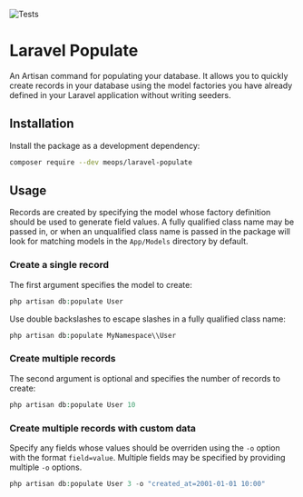 ![Tests](https://github.com/meops/laravel-populate/actions/workflows/test.yml/badge.svg)
# Laravel Populate
An Artisan command for populating your database. It allows you to quickly create records in your database using the model factories you have already defined in your Laravel application without writing seeders.
## Installation
Install the package as a development dependency:    
```bash
composer require --dev meops/laravel-populate
```
## Usage
Records are created by specifying the model whose factory definition should be used to generate field values. A fully qualified class name may be passed in, or when an unqualified class name is passed in the package will look for matching models in the `App/Models` directory by default.

### Create a single record
The first argument specifies the model to create:
```php
php artisan db:populate User
```
Use double backslashes to escape slashes in a fully qualified class name:
```php
php artisan db:populate MyNamespace\\User
```
### Create multiple records
The second argument is optional and specifies the number of records to create:
```php
php artisan db:populate User 10
```
### Create multiple records with custom data
Specify any fields whose values should be overriden using the `-o` option with the format `field=value`. Multiple fields may be specified by providing multiple `-o` options.
```php
php artisan db:populate User 3 -o "created_at=2001-01-01 10:00"
```
